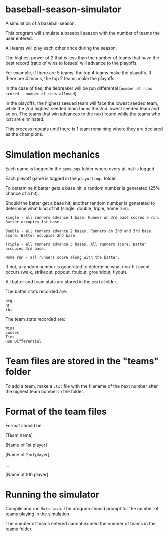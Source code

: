 # baseball-season-simulator
A simulation of a baseball season.

This program will simulate a baseball season with the number of teams the user entered.

All teams will play each other once during the season.

The highest power of 2 that is less than the number of teams that have the best record (ratio of wins to losses) will advance to the playoffs. 

For example, if there are 5 teams, the top 4 teams make the playoffs. If there are 4 teams, the top 2 teams make the playoffs.

In the case of ties, the tiebreaker will be run differental \[`number of runs scored - number of runs allowed`]

In the playoffs, the highest seeded team will face the lowest seeded team, while the 2nd highest seeded team faces the 2nd lowest seeded team and so on. The teams that win advances to the next round while the teams who lost are eliminated.

This process repeats until there is 1 team remaining where they are declared as the champions.

# Simulation mechanics

Each game is logged in the `gameLogs` folder where every at-bat is logged.

Each playoff game is logged in the `playoffLogs` folder.

To determine if batter gets a base hit, a random number is generated (25% chance of a hit).

Should the batter get a base hit, another random number is generated to determine what kind of hit (single, double, triple, home run).

```
Single - all runners advance 1 base. Runner on 3rd base scores a run. Batter occupies 1st base.

Double - all runners advance 2 bases. Runners on 2nd and 3rd base score. Batter occupies 2nd base.

Triple - all runners advance 3 bases. All runners score. Batter occupies 3rd base.

Home run - all runners score along with the batter.
```

If not, a random number is generated to determine what non-hit event occurs (walk, strikeout, popout, foulout, groundout, flyout).

All batter and team stats are stored in the `stats` folder.

The batter stats recorded are:
```
avg
hr
rbi
```

The team stats recorded are:
```
Wins
Losses
Ties
Run Differential
```

# Team files are stored in the "teams" folder
To add a team, make a `.txt` file with the filename of the next number after the highest team number in the folder.

# Format of the team files
Format should be

\[Team name]

\[Name of 1st player]

\[Name of 2nd player]

...

\[Name of 9th player]

# Running the simulator
Compile and run `Main.java`. The program should prompt for the number of teams playing in the simulation.

The number of teams entered cannot exceed the number of teams in the teams folder.

